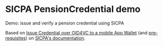 # SICPA PensionCredential demo
Demo: issue and verify a pension credential using SICPA

Based on [Issue Credential over OID4VC to a mobile App Wallet](https://docs.dip.sicpa.com/getting-started/Tutorials/issuance-over-openid4vc/) (and [pre-requisites](https://docs.dip.sicpa.com/getting-started/Tutorials/setup-tenant/)) on [SICPA's documentation](https://docs.dip.sicpa.com/).
